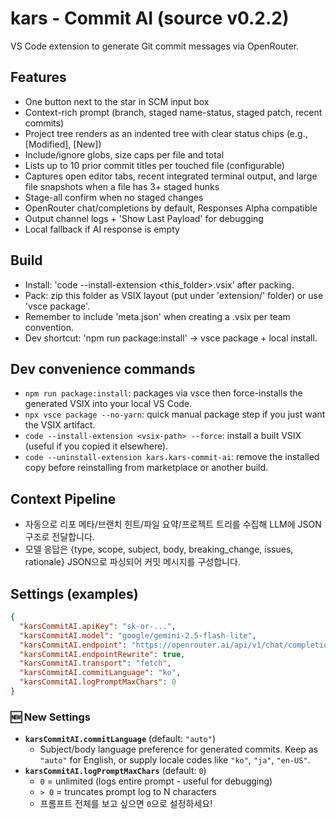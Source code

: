 # kars - Commit AI (source v0.2.2)

VS Code extension to generate Git commit messages via OpenRouter.

## Features
- One button next to the star in SCM input box
- Context-rich prompt (branch, staged name-status, staged patch, recent commits)
- Project tree renders as an indented tree with clear status chips (e.g., [Modified], [New])
- Include/ignore globs, size caps per file and total
- Lists up to 10 prior commit titles per touched file (configurable)
- Captures open editor tabs, recent integrated terminal output, and large file snapshots when a file has 3+ staged hunks
- Stage-all confirm when no staged changes
- OpenRouter chat/completions by default, Responses Alpha compatible
- Output channel logs + 'Show Last Payload' for debugging
- Local fallback if AI response is empty

## Build
- Install: 'code --install-extension <this_folder>.vsix' after packing.
- Pack: zip this folder as VSIX layout (put under 'extension/' folder) or use 'vsce package'.
- Remember to include 'meta.json' when creating a .vsix per team convention.
- Dev shortcut: 'npm run package:install' → vsce package + local install.

## Dev convenience commands
- `npm run package:install`: packages via vsce then force-installs the generated VSIX into your local VS Code.
- `npx vsce package --no-yarn`: quick manual package step if you just want the VSIX artifact.
- `code --install-extension <vsix-path> --force`: install a built VSIX (useful if you copied it elsewhere).
- `code --uninstall-extension kars.kars-commit-ai`: remove the installed copy before reinstalling from marketplace or another build.

## Context Pipeline
- 자동으로 리포 메타/브랜치 힌트/파일 요약/프로젝트 트리를 수집해 LLM에 JSON 구조로 전달합니다.
- 모델 응답은 {type, scope, subject, body, breaking_change, issues, rationale} JSON으로 파싱되어 커밋 메시지를 구성합니다.

## Settings (examples)
```json
{
  "karsCommitAI.apiKey": "sk-or-...",
  "karsCommitAI.model": "google/gemini-2.5-flash-lite",
  "karsCommitAI.endpoint": "https://openrouter.ai/api/v1/chat/completions",
  "karsCommitAI.endpointRewrite": true,
  "karsCommitAI.transport": "fetch",
  "karsCommitAI.commitLanguage": "ko",
  "karsCommitAI.logPromptMaxChars": 0
}
```

### 🆕 New Settings
- **`karsCommitAI.commitLanguage`** (default: `"auto"`)
  - Subject/body language preference for generated commits. Keep as `"auto"` for English, or supply locale codes like `"ko"`, `"ja"`, `"en-US"`.
- **`karsCommitAI.logPromptMaxChars`** (default: `0`)
  - `0` = unlimited (logs entire prompt - useful for debugging)
  - `> 0` = truncates prompt log to N characters
  - 프롬프트 전체를 보고 싶으면 `0`으로 설정하세요!
